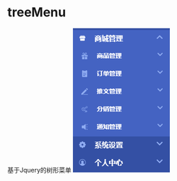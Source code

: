 # treeMenu
基于Jquery的树形菜单
![](https://github.com/kekenaer/treeMenu/blob/master/img/menu.png?raw=true)
